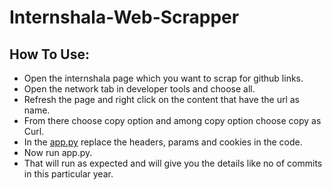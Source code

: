 # Internshala-Web-Scrapper

## How To Use:
- Open the internshala page which you want to scrap for github links.
- Open the network tab in developer tools and choose all.
- Refresh the page and right click on the content that have the url as name.
- From there choose copy option and among copy option choose copy as Curl.
- In the [app.py](https://github.com/Navin3d/Internshala-Web-Scrapper/blob/main/app.py) replace the headers, params and cookies in the code.
- Now run app.py.
- That will run as expected and will give you the details like no of commits in this particular year.
